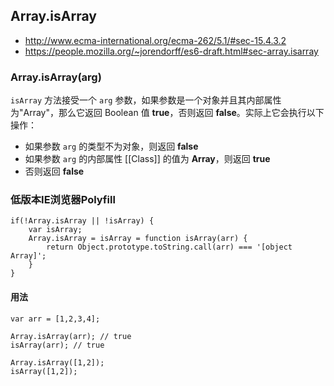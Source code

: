## Array.isArray

- <http://www.ecma-international.org/ecma-262/5.1/#sec-15.4.3.2>
- <https://people.mozilla.org/~jorendorff/es6-draft.html#sec-array.isarray>

### Array.isArray(arg)

`isArray` 方法接受一个 `arg` 参数，如果参数是一个对象并且其内部属性为"Array"，那么它返回 Boolean 值 **true**，否则返回 **false**。实际上它会执行以下操作：

- 如果参数 `arg` 的类型不为对象，则返回 **false**
- 如果参数 `arg` 的内部属性 [[Class]] 的值为 **Array**，则返回 **true**
- 否则返回 **false**

### 低版本IE浏览器Polyfill
	
	if(!Array.isArray || !isArray) {
		var isArray;
	    Array.isArray = isArray = function isArray(arr) {
	        return Object.prototype.toString.call(arr) === '[object Array]';
	    }
	}

#### 用法

	var arr = [1,2,3,4];

	Array.isArray(arr); // true
	isArray(arr); // true

	Array.isArray([1,2]);
	isArray([1,2]);
